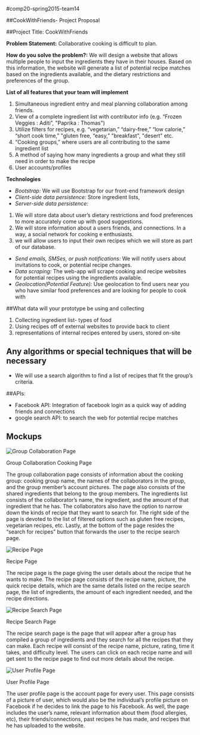 #comp20-spring2015-team14

##CookWithFriends- Project Proposal

##Project Title: CookWithFriends

**Problem Statement:** Collaborative cooking is difficult to plan.

**How do you solve the problem?:** We will design a website that allows multiple people to input the
ingredients they have in their houses. Based on this information, the website will generate a list of potential recipe matches based on the ingredients available, and the dietary restrictions and preferences of the group.

**List of all features that your team will implement**
 1. Simultaneous ingredient entry and meal planning collaboration among friends.
 2. View of a complete ingredient list with contributor info (e.g. “Frozen Veggies : Aditi”, "Paprika : Thomas")
 3. Utilize filters for recipes, e.g. “vegetarian,” “dairy-free,” “low calorie,” “short cook time,” "gluten free, “easy,” "breakfast", "desert" etc.
 4. “Cooking groups,” where users are all contributing to the same ingredient list
 5. A method of saying how many ingredients a group and what they still need in order to make the recipe
 6. User accounts/profiles

**Technologies**
 * *Bootstrap:* We will use Bootstrap for our front-end framework design
 * *Client-side data persistence:* Store ingredient lists,
 * *Server-side data persistence:*
  1. We will store data about user’s dietary restrictions and food preferences to more accurately come up with good    suggestions.
  2. We will store information about a users friends, and connections. In a way, a social network for cooking       e   enthusiasts.
  3. we will allow users to input their own recipes which we will store as part of our database.
  
* *Send emails, SMSes, or push notifications:* We will notify users about invitations to cook, or potential recipe       changes.
* *Data scraping:* The web-app will scrape cooking and recipe websites for potential recipes using the ingredients available.
* *Geolocation(Potential Feature):* Use geolocation to find users near you who have similar food preferences and are looking for people to cook with
 
##What data will your prototype be using and collecting
 1. Collecting ingredient list- types of food
 2. Using recipes off of external websites to provide back to client
 3. representations of internal recipes entered by users, stored on-site

## Any algorithms or special techniques that will be necessary
 * We will use a search algorithm to find a list of recipes that fit the group’s criteria.

##APIs:
* Facebook API: Integration of facebook login as a quick way of adding friends and connections
* google search API: to search the web for potential recipe matches

## Mockups
![Group Collaboration Page](group_collaboration_page.png)

Group Collaboration Cooking Page

The group collaboration page consists of information about the cooking group: cooking group name, the names of the collaborators in the group, and the group member’s account pictures. The page also consists of the shared ingredients that belong to the group members. The ingredients list consists of the collaborator’s name, the ingredient, and the amount of that ingredient that he has. The collaborators also have the option to narrow down the kinds of recipe that they want to search for. The right side of the page is devoted to the list of filtered options such as gluten free recipes, vegetarian recipes, etc. Lastly, at the bottom of the page resides the “search for recipes” button that forwards the user to the recipe search page.

![Recipe Page](recipe_page.png)

Recipe Page

The recipe page is the page giving the user details about the recipe that he wants to make. The recipe page consists of the recipe name, picture, the quick recipe details, which are the same details listed on the recipe search page, the list of ingredients, the amount of each ingredient needed, and the recipe directions. 

![Recipe Search Page](recipe_search_page.png)

Recipe Search Page

The recipe search page is the page that will appear after a group has compiled a group of ingredients and they search for all the recipes that they can make. Each recipe will consist of the recipe name, picture, rating, time it takes, and difficulty level. The users can click on each recipe name and will get sent to the recipe page to find out more details about the recipe.

![User Profile Page](user_profile.png)

User Profile Page

The user profile page is the account page for every user. This page consists of a picture of user, which would also be the individual’s profile picture on Facebook if he decides to link the page to his Facebook. As well, the page includes the user’s name, relevant information about them (food allergies, etc), their friends/connections, past recipes he has made, and recipes that he has uploaded to the website.


